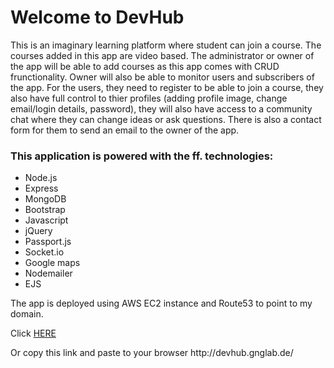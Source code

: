 <h1>Welcome to DevHub</h1>
<p>This is an imaginary learning platform where student can join a course. The courses added in this app are video based. The administrator or owner of the app will be able to add courses as this app comes with CRUD frunctionality. Owner will also be able to monitor users and subscribers of the app. For the users, they need to register to be able to join a course, they also have full control to thier profiles (adding profile image, change email/login details, password), they will also have access to a community chat where they can change ideas or ask questions. There is also a contact form for them to send an email to the owner of the app.</p>

<h3>This application is powered with the ff. technologies:</h3>

<ul> 
    <li>Node.js</li>
    <li>Express</li>
    <li>MongoDB</li>
    <li>Bootstrap</li>
    <li>Javascript</li>
    <li>jQuery</li>
    <li>Passport.js</li>
    <li>Socket.io</li>
    <li>Google maps</li>
    <li>Nodemailer</li>
    <li>EJS</li>
</ul>

<p>The app is deployed using AWS EC2 instance and Route53 to point to my domain.</p>

<p>Click <a href="http://devhub.gnglab.de/">HERE</a></p>
<p>Or copy this link and paste to your browser http://devhub.gnglab.de/</p>
